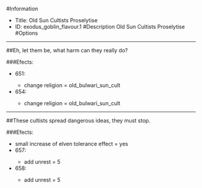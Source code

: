 #Information
 - Title: Old Sun Cultists Proselytise
 - ID: exodus_goblin_flavour.1
#Description
Old Sun Cultists Proselytise
#Options

___
##Eh, let them be, what harm can they really do?

###Efects:<ul><li>651:</li><ul><li>change religion = old_bulwari_sun_cult</li></ul><li>654:</li><ul><li>change religion = old_bulwari_sun_cult</li></ul></ul>

___
##These cultists spread dangerous ideas, they must stop.

###Efects:<ul><li>small increase of elven tolerance effect = yes</li><li>657:</li><ul><li>add unrest = 5</li></ul><li>658:</li><ul><li>add unrest = 5</li></ul></ul>
